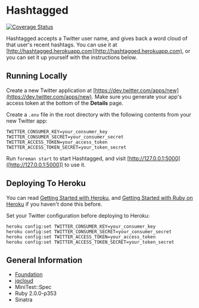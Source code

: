 # Hashtagged

[![Coverage Status](https://coveralls.io/repos/JamesChevalier/hashtagged/badge.png)](https://coveralls.io/r/JamesChevalier/hashtagged)

Hashtagged accepts a Twitter user name, and gives back a word cloud of that user's recent hashtags. You can use it at [http://hashtagged.herokuapp.com](http://hashtagged.herokuapp.com), or you can set it up yourself with the instructions below.

## Running Locally

Create a new Twitter application at [https://dev.twitter.com/apps/new](https://dev.twitter.com/apps/new). Make sure you generate your app's access token at the bottom of the **Details** page.

Create a `.env` file in the root directory with the following contents from your new Twitter app:

    TWITTER_CONSUMER_KEY=your_consumer_key
    TWITTER_CONSUMER_SECRET=your_consumer_secret
    TWITTER_ACCESS_TOKEN=your_access_token
    TWITTER_ACCESS_TOKEN_SECRET=your_token_secret

Run `foreman start` to start Hashtagged, and visit [http://127.0.0.1:5000]([http://127.0.0.1:5000]) to use it.

## Deploying To Heroku

You can read [Getting Started with Heroku](https://devcenter.heroku.com/articles/quickstart), and [Getting Started with Ruby on Heroku](https://devcenter.heroku.com/articles/getting-started-with-ruby) if you haven't done this before.

Set your Twitter configuration before deploying to Heroku:

    heroku config:set TWITTER_CONSUMER_KEY=your_consumer_key
    heroku config:set TWITTER_CONSUMER_SECRET=your_consumer_secret
    heroku config:set TWITTER_ACCESS_TOKEN=your_access_token
    heroku config:set TWITTER_ACCESS_TOKEN_SECRET=your_token_secret

## General Information

* [Foundation](http://foundation.zurb.com)
* [jqcloud](https://github.com/lucaong/jQCloud)
* MiniTest::Spec
* Ruby 2.0.0-p353
* Sinatra
